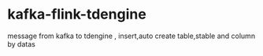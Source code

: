 # kafka-flink-tdengine
message from kafka to tdengine , insert,auto create table,stable and column by datas
